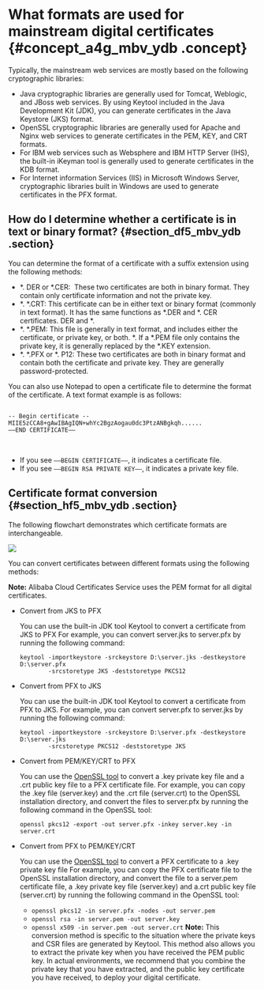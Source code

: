 # What formats are used for mainstream digital certificates {#concept_a4g_mbv_ydb .concept}

Typically, the mainstream web services are mostly based on the following cryptographic libraries:

-   Java cryptographic libraries are generally used for Tomcat, Weblogic, and JBoss web services. By using Keytool included in the Java Development Kit \(JDK\), you can generate certificates in the Java Keystore \(JKS\) format.
-   OpenSSL cryptographic libraries are generally used for Apache and Nginx web services to generate certificates in the PEM, KEY, and CRT formats.
-   For IBM web services such as Websphere and IBM HTTP Server \(IHS\), the built-in iKeyman tool is generally used to generate certificates in the KDB format.
-   For Internet information Services \(IIS\) in Microsoft Windows Server, cryptographic libraries built in Windows are used to generate certificates in the PFX format.

## How do I determine whether a certificate is in text or binary format? {#section_df5_mbv_ydb .section}

You can determine the format of a certificate with a suffix extension using the following methods:

-   \*. DER or \*.CER:  These two certificates are both in binary format. They contain only certificate information and not the private key.
-   \*. \*.CRT: This certificate can be in either text or binary format \(commonly in text format\). It has the same functions as \*.DER and \*. CER certificates. DER and \*.  
-   \*. \*.PEM: This file is generally in text format, and includes either the certificate, or private key, or both. \*. If a \*.PEM file only contains the private key, it is generally replaced by the \*.KEY extension.  
-   \*. \*.PFX or \*. P12: These two certificates are both in binary format and contain both the certificate and private key. They are generally password-protected.

You can also use Notepad to open a certificate file to determine the format of the certificate. A text format example is as follows:

```

-- Begin certificate --
MIIE5zCCA8+gAwIBAgIQN+whYc2BgzAogau0dc3PtzANBgkqh......
—–END CERTIFICATE—–
```

 

-   If you see `—–BEGIN CERTIFICATE—–`, it indicates a certificate file.
-   If you see `—–BEGIN RSA PRIVATE KEY—–`, it indicates a private key file.

## Certificate format conversion {#section_hf5_mbv_ydb .section}

The following flowchart demonstrates which certificate formats are interchangeable.

![](http://static-aliyun-doc.oss-cn-hangzhou.aliyuncs.com/assets/img/13595/4251_en-US.jpg)

You can convert certificates between different formats using the following methods:

**Note:** Alibaba Cloud Certificates Service uses the PEM format for all digital certificates.

-   Convert from JKS to PFX

    You can use the built-in JDK tool Keytool to convert a certificate from JKS to PFX For example, you can convert server.jks to server.pfx by running the following command:

    ```
    keytool -importkeystore -srckeystore D:\server.jks -destkeystore D:\server.pfx
            -srcstoretype JKS -deststoretype PKCS12
    ```

-   Convert from PFX to JKS

    You can use the built-in JDK tool Keytool to convert a certificate from PFX to JKS. For example, you can convert server.pfx to server.jks by running the following command:

    ```
    keytool -importkeystore -srckeystore D:\server.pfx -destkeystore D:\server.jks
            -srcstoretype PKCS12 -deststoretype JKS
    ```

-   Convert from PEM/KEY/CRT to PFX

    You can use the [OpenSSL tool](https://www.openssl.org/) to convert a .key private key file and a .crt public key file to a PFX certificate file. For example, you can copy the .key file \(server.key\) and the .crt file \(server.crt\) to the OpenSSL installation directory, and convert the files to server.pfx by running the following command in the OpenSSL tool:

    ```
    openssl pkcs12 -export -out server.pfx -inkey server.key -in server.crt
    ```

-   Convert from PFX to PEM/KEY/CRT

    You can use the [OpenSSL tool](https://www.openssl.org/) to convert a PFX certificate to a .key private key file For example, you can copy the PFX certificate file to the OpenSSL installation directory, and convert the file to a server.pem certificate file, a .key private key file \(server.key\) and a.crt public key file \(server.crt\) by running the following command in the OpenSSL tool:

    -   `openssl pkcs12 -in server.pfx -nodes -out server.pem`
    -   `openssl rsa -in server.pem -out server.key`
    -   `openssl x509 -in server.pem -out server.crt`
    **Note:** This conversion method is specific to the situation where the private keys and CSR files are generated by Keytool. This method also allows you to extract the private key when you have received the PEM public key. In actual environments, we recommend that you combine the private key that you have extracted, and the public key certificate you have received, to deploy your digital certificate.


